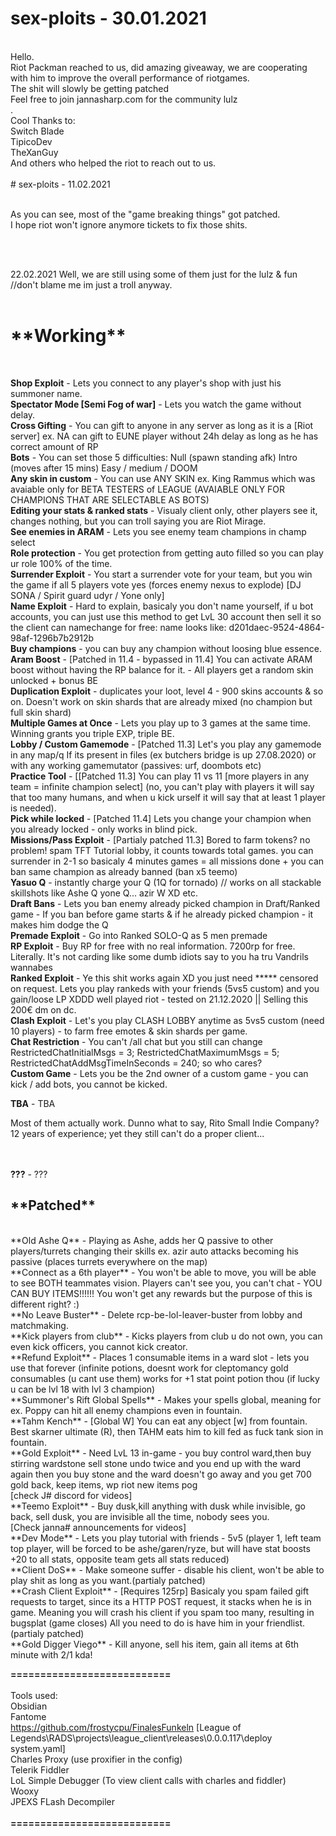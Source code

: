 # sex-ploits - 30.01.2021
<br>
Hello.<br>
Riot Packman reached to us, did amazing giveaway, we are cooperating with him to improve the overall performance of riotgames.<br>
The shit will slowly be getting patched<br>
Feel free to join jannasharp.com for the community lulz<br>.
<br>
Cool Thanks to: <br>
Switch Blade <br>
TipicoDev <br>
TheXanGuy <br>
And others who helped the riot to reach out to us.<br>
<br>
# sex-ploits - 11.02.2021 <br>
<br>

As you can see, most of the "game breaking things" got patched. <br>
I hope riot won't ignore anymore tickets to fix those shits. <br>

<br><br>

22.02.2021
Well, we are still using some of them just for the lulz & fun //don't blame me im just a troll anyway. <br><br>



<h1>**Working**</h1><br>

**Shop Exploit** - Lets you connect to any player's shop with just his summoner name. <br>
**Spectator Mode [Semi Fog of war]** - Lets you watch the game without delay. <br>
**Cross Gifting** - You can gift to anyone in any server as long as it is a [Riot server] ex. NA can gift to EUNE player without 24h delay as long as he has correct amount of RP<br>
**Bots** - You can set those 5 difficulties: Null (spawn standing afk) Intro (moves after 15 mins) Easy / medium / DOOM<br>
**Any skin in custom** - You can use ANY SKIN ex. King Rammus which was avaiable only for BETA TESTERS of LEAGUE (AVAIABLE ONLY FOR CHAMPIONS THAT ARE SELECTABLE AS BOTS)<br>
**Editing your stats & ranked stats** - Visualy client only, other players see it, changes nothing, but you can troll saying you are Riot Mirage.<br>
**See enemies in ARAM** - Lets you see enemy team champions in champ select <br>
**Role protection** - You get protection from getting auto filled so you can play ur role 100% of the time.<br>
**Surrender Exploit** - You start a surrender vote for your team, but you win the game if all 5 players vote yes (forces enemy nexus to explode) [DJ SONA / Spirit guard udyr / Yone only]<br>
**Name Exploit** - Hard to explain, basicaly you don't name yourself, if u bot accounts, you can just use this method to get LvL 30 account then sell it so the client can namechange for free: name looks like: d201daec-9524-4864-98af-1296b7b2912b<br>
**Buy champions** - you can buy any champion without loosing blue essence. <br>
**Aram Boost** - [Patched in 11.4 - bypassed in 11.4] You can activate ARAM boost without having the RP balance for it. - All players get a random skin unlocked + bonus BE<br>
**Duplication Exploit** - duplicates your loot, level 4 - 900 skins accounts & so on. Doesn't work on skin shards that are already mixed (no champion but full skin shard) <br>
**Multiple Games at Once** - Lets you play up to 3 games at the same time. Winning grants you triple EXP, triple BE. <br>
**Lobby / Custom Gamemode** - [Patched 11.3] Let's you play any gamemode in any map/q If its present in files (ex butchers bridge is up 27.08.2020) or with any working gamemutator (passives: urf, doombots etc)<br>
**Practice Tool** - [[Patched 11.3] You can play 11 vs 11 [more players in any team = infinite champion select] (no, you can't play with players it will say that too many humans, and when u kick urself it will say that at least 1 player is needed). <br>
**Pick while locked** - [Patched 11.4] Lets you change your champion when you already locked - only works in blind pick.<br>
**Missions/Pass Exploit** - [Partialy patched 11.3] Bored to farm tokens? no problem! spam TFT Tutorial lobby, it counts towards total games. you can surrender in 2-1 so basicaly 4 minutes games = all missions done + you can ban same champion as already banned (ban x5 teemo)<br>
**Yasuo Q** -  instantly charge your Q (1Q for tornado) // works on all stackable skillshots like Ashe Q yone Q... azir W XD etc.<br>
**Draft Bans** -  Lets you ban enemy already picked champion in Draft/Ranked game - If you ban before game starts & if he already picked champion - it makes him dodge the Q<br>
**Premade Exploit** - Go into Ranked SOLO-Q as 5 men premade<br>
**RP Exploit** - Buy RP for free with no real information. 7200rp for free. Literally. It's not carding like some dumb idiots say to you ha tru Vandrils wannabes<br>
**Ranked Exploit** - Ye this shit works again XD you just need ***** censored on request. Lets you play rankeds with your friends (5vs5 custom) and you gain/loose LP XDDD well played riot  - tested on 21.12.2020 || Selling this 200€ dm on dc.<br>
**Clash Exploit** - Let's you play CLASH LOBBY anytime as 5vs5 custom (need 10 players) - to farm free emotes & skin shards per game.<br>
**Chat Restriction** - You can't /all chat but you still can change RestrictedChatInitialMsgs = 3; RestrictedChatMaximumMsgs = 5; RestrictedChatAddMsgTimeInSeconds = 240; so who cares?<br>
**Custom Game** - Lets you be the 2nd owner of a custom game - you can kick / add bots, you cannot be kicked.<br>


**TBA** - TBA<br>

Most of them actually work. Dunno what to say, Rito Small Indie Company?<br>
12 years of experience; yet they still can't do a proper client...<br>

<br><br>
**???** - ???


<h2>**Patched**</h2><br>
**Old Ashe Q** - Playing as Ashe, adds her Q passive to other players/turrets changing their skills ex. azir auto attacks becoming his passive (places turrets everywhere on the map)<br>
**Connect as a 6th player** - You won't be able to move, you will be able to see BOTH teammates vision. Players can't see you, you can't chat - YOU CAN BUY ITEMS!!!!!! You won't get any rewards but the purpose of this is different right? :) <br>
**No Leave Buster** - Delete rcp-be-lol-leaver-buster from lobby and matchmaking.<br>
**Kick players from club** - Kicks players from club u do not own, you can even kick officers, you cannot kick creator. <br>
**Refund Exploit** - Places 1 consumable items in a ward slot - lets you use that forever (infinite potions, doesnt work for cleptomancy gold consumables (u cant use them) works for +1 stat point potion thou (if lucky u can be lvl 18 with lvl 3 champion)<br>
**Summoner's Rift Global Spells** - Makes your spells global, meaning for ex. Poppy can hit all enemy champions even in fountain.<br>
**Tahm Kench** - [Global W] You can eat any object [w] from fountain. Best skarner ultimate (R), then TAHM eats him to kill fed as fuck tank sion in fountain.<br>
**Gold Exploit** - Need LvL 13 in-game - you buy control ward,then buy stirring wardstone sell stone undo twice and you end up with the ward again then you buy stone
and the ward doesn't go away and you get 700 gold back, keep items, wp riot new items pog<br>[check J# discord for videos]<br>
**Teemo Exploit** - Buy dusk,kill anything with dusk while invisible, go back, sell dusk, you are invisible all the time, nobody sees you.<br>
[Check janna# announcements for videos]<br>
**Dev Mode** - Lets you play tutorial with friends - 5v5 (player 1, left team top player, will be forced to be ashe/garen/ryze, but will have stat boosts +20 to all stats, opposite team gets all stats reduced)<br>
**Client DoS** - Make someone suffer - disable his client, won't be able to play shit as long as you want.(partialy patched)<br>
**Crash Client Exploit** - [Requires 125rp] Basicaly you spam failed gift requests to target, since its a HTTP POST request, it stacks when he is in game. Meaning you will crash his client if you spam too many, resulting in bugsplat (game closes) All you need to do is have him in your friendlist.(partialy patched)<br>
**Gold Digger Viego** - Kill anyone, sell his item, gain all items at 6th minute with 2/1 kda!<br>





**===========================**<br><br>
Tools used:<br>
Obsidian <br>
Fantome <br>
https://github.com/frostycpu/FinalesFunkeln [League of Legends\RADS\projects\league_client\releases\0.0.0.117\deploy
system.yaml]<br>
Charles Proxy (use proxifier in the config)<br> 
Telerik Fiddler <br>
LoL Simple Debugger (To view client calls with charles and fiddler) <br>
Wooxy <br>
JPEXS FLash Decompiler <br><br>
**===========================**<br><br>
